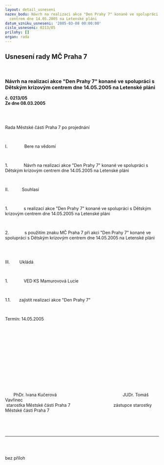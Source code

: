 ```yaml
---
layout: detail_usneseni
nazev_bodu: Návrh na realizaci akce "Den Prahy 7" konané ve spolupráci s Dětským krizovým
  centrem dne 14.05.2005 na Letenské pláni
datum_vzniku_usneseni: '2005-03-08 00:00:00'
cislo_usneseni: 0213/05
prilohy: []
organ: rada
---
```

<div id="ucUsn_pList" class="usn">
	<span><h2>Usnesení rady MČ Praha 7 </h2>
<br></span><div class="standBody">
<span><h3>Návrh na realizaci akce "Den Prahy 7" konané ve spolupráci s Dětským krizovým centrem dne 14.05.2005 na Letenské pláni</h3></span><div class="center">
		<strong>č. 0213/05</strong><br>
	</div>
<div class="center">
		<strong>Ze dne 08.03.2005</strong><br><br>
	</div>
<p><span><?xml:namespace prefix = o ns = "urn:schemas-microsoft-com:office:office" /><p></p></span></p>
<br><p>Rada Městské části Praha 7 po projednání</p>
<br><p><span>I.<span>              </span></span>Bere na vědomí</p>
<br><p><span>1.<span>             </span></span>Návrh na realizaci akce "Den Prahy 7" konané ve spolupráci s Dětským krizovým centrem dne 14.05.2005 na Letenské pláni</p>
<br><p><span>II.<span>           </span></span>Souhlasí</p>
<br><p><span>1.<span>             </span></span>s realizací akce "Den Prahy 7" konané ve spolupráci s Dětským krizovým centrem dne 14.05.2005 na Letenské pláni</p>
<br><p><span>2.<span>             </span></span>s použitím znaku MČ Praha 7 při akci "Den Prahy 7" konané ve spolupráci s Dětským krizovým centrem dne 14.05.2005 na Letenské pláni<br><br></p>
<br><p><span>III.<span>        </span></span>Ukládá</p>
<br><p><span>1.<span>             </span></span>VED KS Mamurovová Lucie</p>
<br><p><span>1.1.<span>       </span></span>zajistit realizaci akce "Den Prahy 7"</p>
<br><p>Termín: 14.05.2005</p>
<br><p align="left"><p> </p></p>
<br><p><p> </p></p>
<br><p><p> </p></p>
<br><p><span>       </span>PhDr. Ivana Kučerová<span>                                         </span><span>              </span>JUDr. Tomáš Vavřinec <br><span> </span>starostka Městské části Praha 7<span>                                 </span><span>   </span>zástupce starostky Městské části Praha 7</p>
<br><p><br></p>
<hr>
<br><br><p></p>bez příloh</div>
</div>